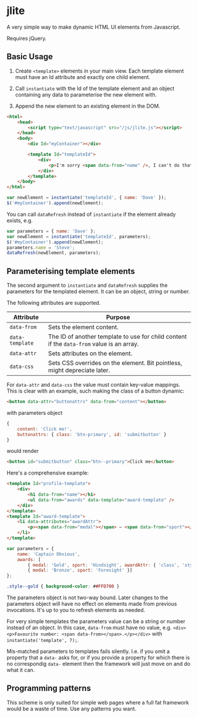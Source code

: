 # jlite
A very simple way to make dynamic HTML UI elements from Javascript.

Requires jQuery.

## Basic Usage

1. Create `<template>` elements in your main view. Each template element must have an Id attribute and exactly one child element.

2. Call `instantiate` with the Id of the template element and an object containing any data to parameterise the new element with.

3. Append the new element to an existing element in the DOM.

```html
<html>
    <head>
        <script type="text/javascript" src="/js/jlite.js"></script>
    </head>
    <body>
        <div Id="myContainer"></div>

        <template Id="templateId">
            <div>
                <p>I'm sorry <span data-from="name" />, I can't do that.<p>
            </div>
        </template>
    </body>
</html>
```

```javascript
var newElement = instantiate('templateId', { name: 'Dave' });
$('#myContainer').append(newElement);
```

You can call `dataRefresh` instead of `instantiate` if the element already exists, e.g.

```javascript
var parameters = { name: 'Dave' };
var newElement = instantiate('templateId', parameters);
$('#myContainer').append(newElement);
parameters.name = 'Steve';
dataRefresh(newElement, parameters);
```
## Parameterising template elements

The second argument to `instantiate` and `dataRefresh` supplies the parameters for the templated element. It can be an object, string or number.

The following attributes are supported.

| Attribute | Purpose |
| --------- | ------- |
| `data-from` | Sets the element content. |
| `data-template` | The ID of another template to use for child content if the `data-from` value is an array. |
| `data-attr` | Sets attributes on the element. |
| `data-css` | Sets CSS overrides on the element. Bit pointless, might depreciate later. |


For `data-attr` and `data-css` the value must contain key-value mappings. This is clear with an example, such making the class of a button dynamic:

```html
<button data-attr="buttonattrs" data-from="content"></button>
```    

with parameters object

```javascript
{
    content: 'Click me!',
    buttonattrs: { class: 'btn-primary', id: 'submitbutton' }
}
```

would render

```html
<button id="submitbutton" class="btn--primary">Click me</button>
``` 

Here's a comprehensive example:

```html
<template Id="profile-template">
    <div>
        <h1 data-from="name"></h1>
        <ul data-from="awards" data-template="award-template" />
    </div>
</template>
<template Id="award-template">
    <li data-attributes="awardAttr">
        <p><span data-from="medal"></span> — <span data-from="sport"></span></p>
    </li>
</template>
```

```javascript
var parameters = { 
    name: 'Captain Obvious',
    awards: [
        { medal: 'Gold', sport: 'Hindsight', awardAttr: { 'class', 'style--gold'} },
        { medal: 'Bronze', sport: 'Foresight' }]
};
```

```css
.style--gold { background-color: ##FFD700 }
```
The parameters object is not two-way bound. Later changes to the parameters object will have no effect on elements made from previous invocations. It's up to you to refresh elements as needed.

For very simple templates the parameters value can be a string or number instead of an object. In this case, `data-from` must have no value, e.g. `<div><p>Favourite number: <span data-from></span>.</p></div>` with `instantiate('template', 7);`.

Mis-matched parameters to templates fails silently. I.e. if you omit a property that a `data-` asks for, or if you provide a property for which there is no correspondig `data-` element then the framework will just move on and do what it can.

## Programming patterns

This scheme is only suited for simple web pages where a full fat framework would be a waste of time. Use any patterns you want.
